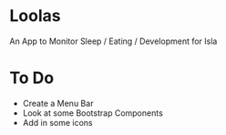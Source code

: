 # Loolas
An App to Monitor Sleep / Eating / Development for Isla


# To Do
- Create a Menu Bar
- Look at some Bootstrap Components
- Add in some icons